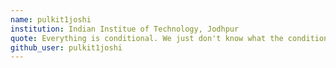 ```yaml
---
name: pulkit1joshi
institution: Indian Institue of Technology, Jodhpur
quote: Everything is conditional. We just don't know what the conditions are.
github_user: pulkit1joshi
---
```

